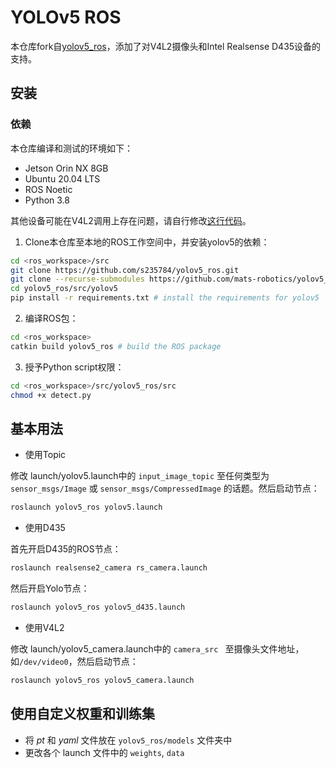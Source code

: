 # YOLOv5 ROS
本仓库fork自[yolov5_ros](https://github.com/mats-robotics/yolov5_ros)，添加了对V4L2摄像头和Intel Realsense D435设备的支持。

## 安装

### 依赖
本仓库编译和测试的环境如下：

- Jetson Orin NX 8GB
- Ubuntu 20.04 LTS
- ROS Noetic
- Python 3.8

其他设备可能在V4L2调用上存在问题，请自行修改[这行代码](https://github.com/s235784/yolov5_ros/blob/eda0637b6c039e7c36ec3de516ee98063f43e30b/src/detect_v4l2.py#L111)。

1. Clone本仓库至本地的ROS工作空间中，并安装yolov5的依赖：

```bash
cd <ros_workspace>/src
git clone https://github.com/s235784/yolov5_ros.git
git clone --recurse-submodules https://github.com/mats-robotics/yolov5_ros.git 
cd yolov5_ros/src/yolov5
pip install -r requirements.txt # install the requirements for yolov5
```
2. 编译ROS包：

```bash
cd <ros_workspace>
catkin build yolov5_ros # build the ROS package
```
3. 授予Python script权限： 

```bash
cd <ros_workspace>/src/yolov5_ros/src
chmod +x detect.py
```

## 基本用法
- 使用Topic

修改 launch/yolov5.launch中的 `input_image_topic` 至任何类型为 `sensor_msgs/Image` 或 `sensor_msgs/CompressedImage` 的话题。然后启动节点：

```bash
roslaunch yolov5_ros yolov5.launch
```

- 使用D435

首先开启D435的ROS节点：

```bash
roslaunch realsense2_camera rs_camera.launch
```

然后开启Yolo节点：

```bash
roslaunch yolov5_ros yolov5_d435.launch
```

- 使用V4L2

修改 launch/yolov5_camera.launch中的 `camera_src ` 至摄像头文件地址，如`/dev/video0`，然后启动节点：

```bash
roslaunch yolov5_ros yolov5_camera.launch
```

## 使用自定义权重和训练集

* 将 *pt* 和 *yaml* 文件放在 `yolov5_ros/models` 文件夹中
* 更改各个 launch 文件中的 `weights`,  `data`
